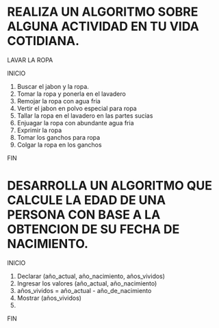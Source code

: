 # REALIZA UN ALGORITMO SOBRE ALGUNA ACTIVIDAD EN TU VIDA COTIDIANA.

LAVAR LA ROPA

INICIO
1. Buscar el jabon y la ropa.
3. Tomar la ropa y ponerla en el lavadero
4. Remojar la ropa con agua fria
5. Vertir el jabon en polvo especial para ropa
6. Tallar la ropa en el lavadero en las partes sucias
7. Enjuagar la ropa con abundante agua fria
8. Exprimir la ropa
9. Tomar los ganchos para ropa
10. Colgar la ropa en los ganchos

FIN


# DESARROLLA UN ALGORITMO QUE CALCULE LA EDAD DE UNA PERSONA CON BASE A LA OBTENCION DE SU FECHA DE NACIMIENTO.

INICIO
1. Declarar (año_actual, año_nacimiento, años_vividos)
2. Ingresar los valores (año_actual, año_nacimiento)
3. años_vividos = año_actual - año_de_nacimiento
4. Mostrar (años_vividos)
5. 
FIN
